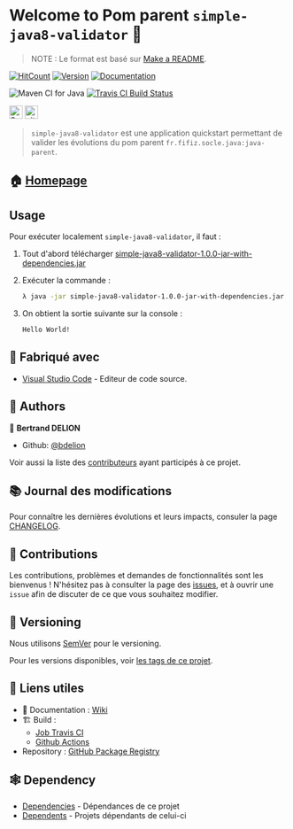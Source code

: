 # Welcome to Pom parent `simple-java8-validator` :wave:

> NOTE : Le format est basé sur [Make a README].

[![HitCount](http://hits.dwyl.com/bdelion/simple-java8-validator.svg)](http://hits.dwyl.com/bdelion/simple-java8-validator) [![Version](https://img.shields.io/badge/version-0.0.1-blue.svg?cacheSeconds=2592000)](https://img.shields.io/badge/version-0.0.1-SNAPSHOT-blue.svg?cacheSeconds=2592000) [![Documentation](https://img.shields.io/badge/documentation-yes-brightgreen.svg)](https://github.com/bdelion/simple-java8-validator/wiki)

![Maven CI for Java](https://github.com/bdelion/simple-java8-validator/workflows/Maven%20CI%20for%20Java/badge.svg?branch=develop) [![Travis CI Build Status](https://travis-ci.com/bdelion/simple-java8-validator.svg?branch=develop)](https://travis-ci.com/bdelion/simple-java8-validator)

<p>
<a href="https://sourcerer.io/bdelion"><img src="https://sourcerer.io/icons/logo-sharing.svg" height="24px" alt="Sourcerer"></a> <a href="https://www.gitmemory.com/bdelion"><img src="https://www.gitmemory.com/images/logo.png" height="24px" alt="gitMemory"></a>
</p>

> `simple-java8-validator` est une application quickstart permettant de valider les évolutions du pom parent `fr.fifiz.socle.java:java-parent`.

## :house: [Homepage]

## Usage

Pour exécuter localement `simple-java8-validator`, il faut :

1. Tout d'abord télécharger [simple-java8-validator-1.0.0-jar-with-dependencies.jar]
2. Exécuter la commande :

    ```sh
    λ java -jar simple-java8-validator-1.0.0-jar-with-dependencies.jar
    ```

3. On obtient la sortie suivante sur la console :

    ```sh
    Hello World!
    ```

## :construction_worker: Fabriqué avec

* [Visual Studio Code] - Editeur de code source.

## :busts_in_silhouette: Authors

:bust_in_silhouette: **Bertrand DELION**

* Github: [@bdelion]

Voir aussi la liste des [contributeurs] ayant participés à ce projet.

## :books: Journal des modifications

Pour connaître les dernières évolutions et leurs impacts, consuler la page [CHANGELOG].

## :handshake: Contributions

Les contributions, problèmes et demandes de fonctionnalités sont les bienvenus !
N'hésitez pas à consulter la page des [issues], et à ouvrir une `issue` afin de discuter de ce que vous souhaitez modifier.

## :bookmark: Versioning

Nous utilisons [SemVer] pour le versioning.

Pour les versions disponibles, voir [les tags de ce projet].

## :link: Liens utiles

* :pencil: Documentation : [Wiki]
* :building_construction: Build :
  * [Job Travis CI]
  * [Github Actions]
* Repository : [GitHub Package Registry]

## :spider_web: Dependency

* [Dependencies] - Dépendances de ce projet
* [Dependents] - Projets dépendants de celui-ci


[Make a README]: https://www.makeareadme.com/#template-1
[Homepage]: https://github.com/bdelion/simple-java8-validator/tree/master
[simple-java8-validator-1.0.0-jar-with-dependencies.jar]: https://github.com/bdelion/maven-packages/packages/183594?version=1.0.0
[Visual Studio Code]: https://code.visualstudio.com/
[@bdelion]: https://github.com/bdelion
[contributeurs]: https://github.com/bdelion/simple-java8-validator/graphs/contributors
[CHANGELOG]: CHANGELOG.md
[issues]: https://github.com/bdelion/simple-java8-validator/issues
[SemVer]: http://semver.org/
[les tags de ce projet]: https://github.com/bdelion/simple-java8-validator/tags
[Wiki]: https://github.com/bdelion/simple-java8-validator/wiki
[Job Travis CI]: https://travis-ci.com/bdelion/simple-java8-validator
[Github Actions]: https://github.com/bdelion/simple-java8-validator/actions
[GitHub Package Registry]: https://github.com/bdelion/simple-java8-validator/packages
[Dependencies]: https://github.com/bdelion/simple-java8-validator/network/dependencies
[Dependents]: https://github.com/bdelion/simple-java8-validator/network/dependents
